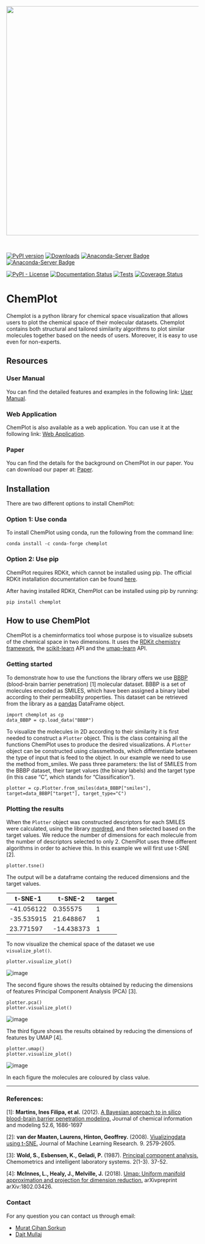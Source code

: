 <p align="center">
  <img width="600" src="https://raw.githubusercontent.com/mcsorkun/ChemPlot/main/docs/logo_chemplot.png">
</p>
<br />

[![PyPI version](https://badge.fury.io/py/chemplot.svg)](https://badge.fury.io/py/chemplot)  [![Downloads](https://pepy.tech/badge/chemplot/month)](https://pepy.tech/project/chemplot)  [![Anaconda-Server Badge](https://anaconda.org/conda-forge/chemplot/badges/version.svg)](https://anaconda.org/conda-forge/chemplot)  [![Anaconda-Server Badge](https://anaconda.org/conda-forge/chemplot/badges/downloads.svg)](https://anaconda.org/conda-forge/chemplot)

[![PyPI - License](https://img.shields.io/pypi/l/chemplot?color=yellow)](https://github.com/mcsorkun/ChemPlot/blob/main/LICENSE)  [![Documentation Status](https://readthedocs.org/projects/chemplot/badge/?version=latest)](https://chemplot.readthedocs.io/en/latest/?badge=latest)  [![Tests](https://github.com/mcsorkun/ChemPlot/actions/workflows/tests.yml/badge.svg)](https://github.com/mcsorkun/ChemPlot/actions/workflows/tests.yml)  [![Coverage Status](https://coveralls.io/repos/github/mcsorkun/ChemPlot/badge.svg)](https://coveralls.io/github/mcsorkun/ChemPlot)

# ChemPlot

Chemplot is a python library for chemical space visualization that allows users to plot the chemical space of their molecular datasets. Chemplot contains both structural and tailored similarity algorithms to plot similar molecules together based on the needs of users. Moreover, it is easy to use even for non-experts.

## Resources 

### User Manual

You can find the detailed features and examples in the following link: [User Manual](https://chemplot.readthedocs.io/en/latest/).

### Web Application

ChemPlot is also available as a web application. You can use it at the following link: [Web Application](https://share.streamlit.io/mcsorkun/chemplot-web/main/web_app_chemplot.py).

### Paper

You can find the details for the background on ChemPlot in our paper. You can download our paper at: [Paper](https://chemistry-europe.onlinelibrary.wiley.com/doi/full/10.1002/cmtd.202200005).

## Installation

There are two different options to install ChemPlot:

### Option 1: Use conda

To install ChemPlot using conda, run the following from the command line:

    conda install -c conda-forge chemplot

### Option 2: Use pip

ChemPlot requires RDKit, which cannot be installed using pip. The
official RDKit installation documentation can be found
[here](http://www.rdkit.org/docs/Install.html).

After having installed RDKit, ChemPlot can be installed using pip by
running:

    pip install chemplot
    
## How to use ChemPlot

ChemPlot is a cheminformatics tool whose purpose is to visualize subsets
of the chemical space in two dimensions. It uses the [RDKit chemistry
framework](http://www.rdkit.org), the
[scikit-learn](http://scikit-learn.org/stable/index.html) API and the
[umap-learn](https://github.com/lmcinnes/umap) API.

### Getting started

To demonstrate how to use the functions the library offers we use
[BBBP](https://github.com/mcsorkun/ChemPlot/blob/main/tests/test_data/C_2039_BBBP_2.csv) (blood-brain barrier penetration) [1] molecular dataset. BBBP is a
set of molecules encoded as SMILES, which have been assigned a binary
label according to their permeability properties. This dataset can be retrieved 
from the library as a [pandas](https://pandas.pydata.org/pandas-docs/stable/index.html)
DataFrame object.

``` {.sourceCode .python3}
import chemplot as cp
data_BBBP = cp.load_data("BBBP")
```

To visualize the molecules in 2D according to their similarity it is
first needed to construct a `Plotter` object. This is the class
containing all the functions ChemPlot uses to produce the desired
visualizations. A `Plotter` object can be constructed using
classmethods, which differentiate between the type of input that is feed
to the object. In our example we need to use the method from\_smiles. We
pass three parameters: the list of SMILES from the BBBP dataset, their
target values (the binary labels) and the target type (in this case “C”,
which stands for “Classification”).

``` {.sourceCode .python3}
plotter = cp.Plotter.from_smiles(data_BBBP["smiles"], target=data_BBBP["target"], target_type="C")
```

### Plotting the results

When the `Plotter` object was constructed descriptors for each SMILES
were calculated, using the library
[mordred](http://mordred-descriptor.github.io/documentation/v0.1.0/introduction.html),
and then selected based on the target values. We reduce the number of 
dimensions for each molecule from the number of descriptors selected to only 2. 
ChemPlot uses three different algorithms in order to achieve this. 
In this example we will first use t-SNE [2].

``` {.sourceCode .python3}
plotter.tsne()
```

The output will be a dataframe containg the reduced dimensions and the target values.

| t-SNE-1          | t-SNE-2          | target           |
|------------------|------------------|------------------|
| -41.056122       | 0.355575         | 1                |
| -35.535915       | 21.648867        | 1                |
| 23.771597        | -14.438373       | 1                |

To now visualize the chemical space of the dataset we use `visualize_plot()`.

``` {.sourceCode .python3}
plotter.visualize_plot()
```

![image](https://raw.githubusercontent.com/mcsorkun/ChemPlot/main/docs/user_manual/images/gs_tsne.png)

The second figure shows the results obtained by reducing the dimensions 
of features Principal Component Analysis (PCA) [3].

``` {.sourceCode .python3}
plotter.pca()
plotter.visualize_plot()
```

![image](https://raw.githubusercontent.com/mcsorkun/ChemPlot/main/docs/user_manual/images/gs_pca.png)

The third figure shows the results obtained by reducing the dimensions
of features by UMAP [4].

``` {.sourceCode .python3}
plotter.umap()
plotter.visualize_plot()
```

![image](https://raw.githubusercontent.com/mcsorkun/ChemPlot/main/docs/user_manual/images/gs_umap.png)

In each figure the molecules are coloured by class value.

* * * * *

<h3>
References:

</h3>

[1]: **Martins, Ines Filipa, et al.** (2012). [A Bayesian approach to
    in silico blood-brain barrier penetration
    modeling.](https://pubmed.ncbi.nlm.nih.gov/22612593/) Journal of
    chemical information and modeling 52.6, 1686-1697

[2]: **van der Maaten, Laurens, Hinton, Geoffrey.** (2008).
    [Viualizingdata using
    t-SNE.](https://www.jmlr.org/papers/volume9/vandermaaten08a/vandermaaten08a.pdf?fbclid=IwAR0Bgg1eA5TFmqOZeCQXsIoL6PKrVXUFaskUKtg6yBhVXAFFvZA6yQiYx-M)
    Journal of Machine Learning Research. 9. 2579-2605.
    
[3]: **Wold, S., Esbensen, K., Geladi, P.** (1987). [Principal
    component
    analysis.](https://www.sciencedirect.com/science/article/abs/pii/0169743987800849)
    Chemometrics and intelligent laboratory systems. 2(1-3). 37-52.

[4]: **McInnes, L., Healy, J., Melville, J.** (2018). [Umap: Uniform
    manifold approximation and projection for dimension
    reduction.](https://arxiv.org/abs/1802.03426) arXivpreprint
    arXiv:1802.03426.
    
### Contact

For any question you can contact us through email:

- [Murat Cihan Sorkun](mailto:mcsorkun@gmail.com)
- [Dajt Mullaj](mailto:dajt.mullai@gmail.com)


